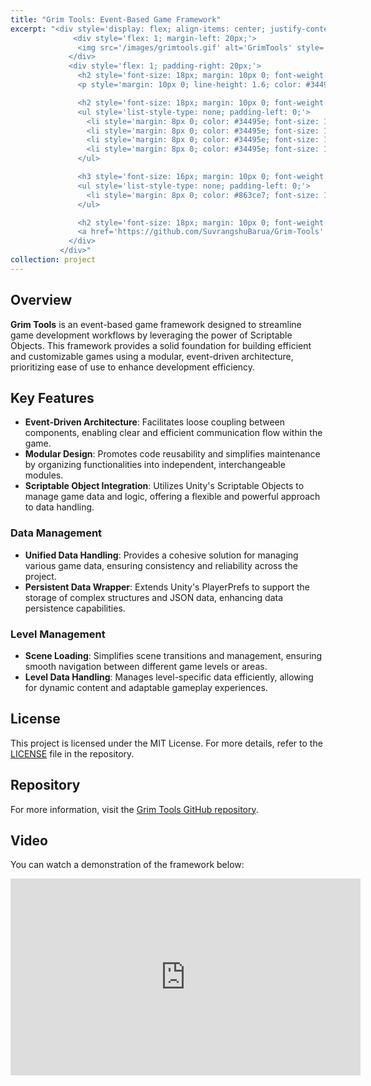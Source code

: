 ```yaml
---
title: "Grim Tools: Event-Based Game Framework"
excerpt: "<div style='display: flex; align-items: center; justify-content: space-between; font-size: 14px; background: linear-gradient(135deg, #f5f7fa, #c3cfe2); padding: 20px; border-radius: 12px; box-shadow: 0 8px 16px rgba(0, 0, 0, 0.2);'>
              <div style='flex: 1; margin-left: 20px;'>
               <img src='/images/grimtools.gif' alt='GrimTools' style='max-width: 100%; border-radius: 12px; box-shadow: 0 8px 16px rgba(0, 0, 0, 0.2); transition: transform 0.3s ease;'>
             </div>
             <div style='flex: 1; padding-right: 20px;'>
               <h2 style='font-size: 18px; margin: 10px 0; font-weight: bold; color: #2c3e50; text-transform: uppercase; letter-spacing: 1px;'>Overview</h2>
               <p style='margin: 10px 0; line-height: 1.6; color: #34495e; font-size: 14px;'>Grim Tools is an event-based game framework for <b>Unity</b> designed to streamline game development workflows by leveraging the power of Scriptable Objects. This framework provides a solid foundation for building efficient and customizable games using a modular, event-driven architecture, prioritizing ease of use to enhance development efficiency.</p>

               <h2 style='font-size: 18px; margin: 10px 0; font-weight: bold; color: #2c3e50; text-transform: uppercase; letter-spacing: 1px;'>Key Features</h2>
               <ul style='list-style-type: none; padding-left: 0;'>
                 <li style='margin: 8px 0; color: #34495e; font-size: 14px;'><span style='color: #863ce7; font-weight: bold; margin-right: 8px;'>•</span> <b>Event-Driven Architecture</b>: Facilitating modularity and scalability.</li>
                 <li style='margin: 8px 0; color: #34495e; font-size: 14px;'><span style='color: #863ce7; font-weight: bold; margin-right: 8px;'>•</span> <b>Scriptable Objects</b>: For better presets and data handling.</li>
                 <li style='margin: 8px 0; color: #34495e; font-size: 14px;'><span style='color: #863ce7; font-weight: bold; margin-right: 8px;'>•</span> <b>PersistantData</b>: A wrapper for persistant data</li>
                 <li style='margin: 8px 0; color: #34495e; font-size: 14px;'><span style='color: #863ce7; font-weight: bold; margin-right: 8px;'>•</span> <b>Editor Scripting</b>: Tag and Layer highlighting, custom header and many more</li>
               </ul>

               <h3 style='font-size: 16px; margin: 10px 0; font-weight: bold; color: #2c3e50; text-transform: uppercase;'>Scene Utility</h3>
               <ul style='list-style-type: none; padding-left: 0;'>
                 <li style='margin: 8px 0; color: #863ce7; font-size: 14px;'>• An editor tool developed by me that features multiple functionalities, including scene loading, unloading, quick switching, batch operations, and more.</li>
               </ul>

               <h2 style='font-size: 18px; margin: 10px 0; font-weight: bold; color: #2c3e50; text-transform: uppercase;'>Repository</h2>
               <a href='https://github.com/SuvrangshuBarua/Grim-Tools' style='text-decoration: none; color: #3498db; font-weight: bold; font-size: 14px; padding: 8px 16px; background: #ecf0f1; border-radius: 6px; display: inline-block; transition: background 0.3s ease;'>View on GitHub</a>
             </div>
           </div>"
collection: project
---
```


## Overview
**Grim Tools** is an event-based game framework designed to streamline game development workflows by leveraging the power of Scriptable Objects. This framework provides a solid foundation for building efficient and customizable games using a modular, event-driven architecture, prioritizing ease of use to enhance development efficiency.

## Key Features

- **Event-Driven Architecture**: Facilitates loose coupling between components, enabling clear and efficient communication flow within the game.
- **Modular Design**: Promotes code reusability and simplifies maintenance by organizing functionalities into independent, interchangeable modules.
- **Scriptable Object Integration**: Utilizes Unity's Scriptable Objects to manage game data and logic, offering a flexible and powerful approach to data handling.

### Data Management

- **Unified Data Handling**: Provides a cohesive solution for managing various game data, ensuring consistency and reliability across the project.
- **Persistent Data Wrapper**: Extends Unity's PlayerPrefs to support the storage of complex structures and JSON data, enhancing data persistence capabilities.

### Level Management

- **Scene Loading**: Simplifies scene transitions and management, ensuring smooth navigation between different game levels or areas.
- **Level Data Handling**: Manages level-specific data efficiently, allowing for dynamic content and adaptable gameplay experiences.

## License
This project is licensed under the MIT License. For more details, refer to the [LICENSE](https://github.com/SuvrangshuBarua/Grim-Tools/blob/main/LICENSE) file in the repository.

## Repository
For more information, visit the [Grim Tools GitHub repository](https://github.com/SuvrangshuBarua/Grim-Tools).

## Video

You can watch a demonstration of the framework below:

<iframe width="560" height="315" src="https://www.youtube.com/embed/D7S5UPVOy90?si=ftftRgB7cwY9vOFq" title="YouTube video player" frameborder="0" allow="accelerometer; autoplay; clipboard-write; encrypted-media; gyroscope; picture-in-picture; web-share" referrerpolicy="strict-origin-when-cross-origin" allowfullscreen></iframe>
